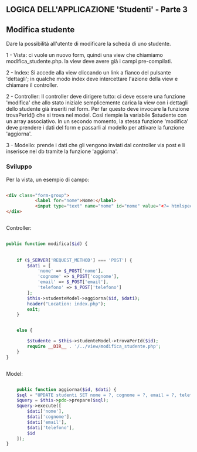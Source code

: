 ## LOGICA DELL'APPLICAZIONE 'Studenti' - Parte 3


## Modifica studente

Dare la possibilità all'utente di modificare la scheda di uno studente.

1 - Vista: ci vuole un nuovo form, quindi una view che chiamiamo modifica_studente.php. la view deve avere già i campi pre-compilati.

2 - Index: Si accede alla view cliccando un link a fianco del pulsante 'dettagli'; in qualche modo index deve intercettare l'azione della view e chiamare il controller.

2 - Controller: Il controller deve dirigere tutto: ci deve essere una funzione 'modifica' che allo stato iniziale semplicemente carica la view con i dettagli dello studente già inseriti nel form. Per far questo deve invocare la funzione trovaPerId() che si trova nel model. Così riempie la variabile $studente con un array associativo. In un secondo momento, la stessa funzione 'modifica' deve prendere i dati del form e passarli al modello per attivare la funzione 'aggiorna'.

3 - Modello: prende i dati che gli vengono inviati dal controller via post e li inserisce nel db tramite la funzione 'aggiorna'.

 

 ### Sviluppo
 
 Per la vista, un esempio di campo:

 ```html

<div class="form-group">
            <label for="nome">Nome:</label>
            <input type="text" name="nome" id="nome" value="<?= htmlspecialchars($studente['nome']) ?>" required>
</div>



```


Controller:

```php

public function modifica($id) {
    
    
    if ($_SERVER['REQUEST_METHOD'] === 'POST') {
        $dati = [
            'nome' => $_POST['nome'],
            'cognome' => $_POST['cognome'],
            'email' => $_POST['email'],
            'telefono' => $_POST['telefono']
        ];
        $this->studenteModel->aggiorna($id, $dati);
        header("Location: index.php");
        exit;
    } 


    else {

        $studente = $this->studenteModel->trovaPerId($id);
        require __DIR__ . '/../view/modifica_studente.php';
    }
}



```



Model: 

```php

    public function aggiorna($id, $dati) {
    $sql = "UPDATE studenti SET nome = ?, cognome = ?, email = ?, telefono = ? WHERE id = ?";
    $query = $this->pdo->prepare($sql);
    $query->execute([
        $dati['nome'],
        $dati['cognome'],
        $dati['email'],
        $dati['telefono'],
        $id
    ]);
}




```